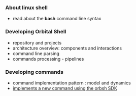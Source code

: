 ### About linux shell

* read about the **bash** command line syntax

### Developing Orbital Shell

* repository and projects
* architecture overview: components and interactions
* command line parsing
* commands processing - pipelines

### Developing commands

* command implementation pattern : model and dynamics
* [implements a new command using the orbsh SDK]({{site.baseurl}}doc-pages/implements-a-new-command-using-sdk.html)


